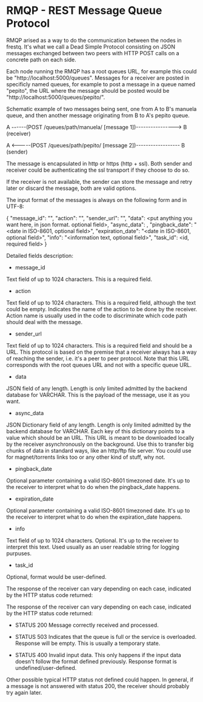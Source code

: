 <!--
SPDX-FileCopyrightText: 2014-2021 Sequent Tech Inc <legal@sequentech.io>

SPDX-License-Identifier: AGPL-3.0-only
-->

RMQP - REST Message Queue Protocol
==================================

RMQP arised as a way to do the communication between the nodes in frestq. It's
what we call a Dead Simple Protocol consisting on JSON messages exchanged
between two peers with HTTP POST calls on a concrete path on each side.

Each node running the RMQP has a root queues URL, for example this could be
"http://localhost:5000/queues". Messages for a receiver are posted in specificly
named queues, for example to post a message in a queue named "pepito", the
URL where the message should be posted would be
"http://localhost:5000/queues/pepito/".

Schematic example of two messages being sent, one from A to B's manuela queue,
and then another message originating from B to A's pepito queue.

A ------(POST /queues/path/manuela/ [message 1])----------------> B (receiver)


A <-----(POST /queues/path/pepito/ [message 2])------------------ B (sender)

The message is encapsulated in http or https (http + ssl). Both sender and
receiver could be authenticating the ssl transport if they choose to do so.

If the receiver is not available, the sender can store the message and retry
later or discard the message, both are valid options.

The input format of the messages is always on the following form and in UTF-8:

{
    "message_id": "<unique id of the message. required field>",
    "action": "<action text of the message. required field>",
    "sender_url": "<URL where the receiver can send messages to. required field>",
    "data": <put anything you want here, in json format. optional field>,
    "async_data": <see below information about async data. optional field>,
    "pingback_date": "<date in ISO-8601, optional field>",
    "expiration_date": "<date in ISO-8601, optional field>",
    "info": "<information text, optional field>",
    "task_id": <id, required field>
}

Detailed fields description:

* message_id

 Text field of up to 1024 characters. This is a required field.

* action

 Text field of up to 1024 characters. This is a required field, although the
 text could be empty. Indicates the name of the action to be done by the
 receiver. Action name is usually used in the code to discriminate which code
 path should deal with the message.

* sender_url

 Text field of up to 1024 characters. This is a required field and should be a
 URL. This protocol is based on the premise that a receiver always has a way
 of reaching the sender, i.e. it's a peer to peer protocol. Note that this URL
 corresponds with the root queues URL and not with a specific queue URL.

* data

 JSON field of any length. Length is only limited admitted by the backend
 database for VARCHAR. This is the payload of the message, use it as you
 want.

* async_data

 JSON Dictionary field of any length. Length is only limited admitted by the
 backend database for VARCHAR. Each key of this dictionary points to a
 value which should be an URL. This URL is meant to be downloaded locally by the
 receiver asynchronously on the background. Use this to transfer big chunks of
 data in standard ways, like an http/ftp file server. You could use for
 magnet/torrents links too or any other kind of stuff, why not.

* pingback_date

 Optional parameter containing a valid ISO-8601 timezoned date. It's up to the
 receiver to interpret what to do when the pingback_date happens.

* expiration_date

 Optional parameter containing a valid ISO-8601 timezoned date. It's up to the
 receiver to interpret what to do when the expiration_date happens.

* info

 Text field of up to 1024 characters. Optional. It's up to the receiver to
 interpret this text. Used usually as an user readable string for logging
 purpuses.


* task_id

 Optional, format would be user-defined.



The response of the receiver can vary depending on each case, indicated by the
HTTP status code returned:

The response of the receiver can vary depending on each case, indicated by the
HTTP status code returned:

* STATUS 200
 Message correctly received and processed.

* STATUS 503
 Indicates that the queue is full or the service is overloaded. Response will be
 empty. This is usually a temporary state.

* STATUS 400
 Invalid input data. This only happens if the input data doesn't follow the
 format defined previously. Response format is undefined/user-defined.

Other possible typical HTTP status not defined could happen. In general, if a
message is not answered with status 200, the receiver should probably try again
later.
